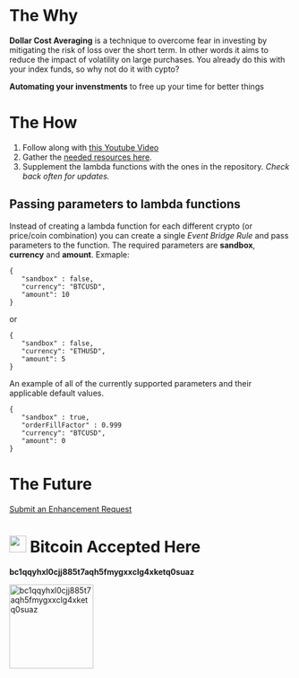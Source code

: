 # The Why

**Dollar Cost Averaging** is a technique to overcome fear in investing by mitigating the risk of loss over the short term. In other words it aims to reduce the impact of volatility on large purchases. You already do this with your index funds, so why not do it with cypto?

**Automating your invenstments** to free up your time for better things

# The How

1. Follow along with <a href="https://www.youtube.com/watch?v=h6r1h3am6kA" target="_blank">this Youtube Video</a>
2. Gather the <a href="https://rhettre.notion.site/Gemini-API-Functions-for-AWS-abe92c33a13b4be19d232d5c91edfccf" target="_blank">needed resources here</a>. 
3. Supplement the lambda functions with the ones in the repository. _Check back often for updates._

## Passing parameters to lambda functions
Instead of creating a lambda function for each different crypto (or price/coin combination) you can create a single _Event Bridge Rule_ and pass parameters to the function.
The required parameters are **sandbox**, **currency** and **amount**. Exmaple:
```
{
   "sandbox" : false, 
   "currency": "BTCUSD", 
   "amount": 10
}
```
or 
```
{
   "sandbox" : false, 
   "currency": "ETHUSD", 
   "amount": 5
}
```

An example of all of the currently supported parameters and their applicable default values.  

```
{
   "sandbox" : true,
   "orderFillFactor" : 0.999
   "currency": "BTCUSD", 
   "amount": 0
}
```

# The Future
<a href="https://github.com/TheTallMan67/Gemini-API-Functions-for-AWS/discussions/new" target="_blank">Submit an Enhancement Request</a>

# <img src="https://cryptologos.cc/logos/bitcoin-btc-logo.png?v=018" width="30" heigh="30"/> Bitcoin Accepted Here
**bc1qqyhxl0cjj885t7aqh5fmygxxclg4xketq0suaz**

<img id='btc-donations' 
            src="https://api.qrserver.com/v1/create-qr-code/?size=150x150&data=bc1qqyhxl0cjj885t7aqh5fmygxxclg4xketq0suaz" 
            alt="bc1qqyhxl0cjj885t7aqh5fmygxxclg4xketq0suaz" 
            width="150" 
            height="150"/>

